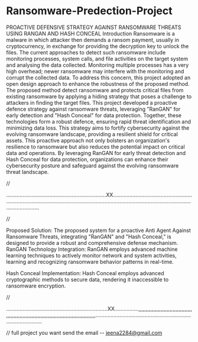 # Ransomware-Predection-Project
PROACTIVE DEFENSIVE STRATEGY AGAINST RANSOMWARE THREATS USING RANGAN AND HASH CONCEAL
Introduction
Ransomware is a malware in which attacker then demands a ransom payment, usually in cryptocurrency, in exchange for providing the decryption key to unlock the files. The current approaches to detect such ransomware include monitoring processes, system calls, and file activities on the target system and analysing the data collected. Monitoring multiple processes has a very high overhead; newer ransomware may interfere with the monitoring and corrupt the collected data. To address this concern, this project adopted an open design approach to enhance the robustness of the proposed method. The proposed method detect ransomware and protects critical files from existing ransomware by applying a hiding strategy that poses a challenge to attackers in finding the target files. This project developed a proactive defence strategy against ransomware threats, leveraging "RanGAN" for early detection and "Hash Conceal" for data protection. Together, these technologies form a robust defence, ensuring rapid threat identification and minimizing data loss. This strategy aims to fortify cybersecurity against the evolving ransomware landscape, providing a resilient shield for critical assets. This proactive approach
not only bolsters an organization's resilience to ransomware but also reduces the potential impact on
critical data and operations. By leveraging RanGAN for early threat detection and Hash Conceal for data protection, organizations can enhance their cybersecurity posture and safeguard against the evolving ransomware threat landscape.

//

...................................................................XX.......................................................................................................................................................................................................

//

Proposed Solution:
The proposed system for a proactive Anti Agent Against Ransomware Threats, integrating "RanGAN" and "Hash Conceal," is designed to provide a robust and comprehensive defense mechanism.
RanGAN Technology Integration:
RanGAN employs advanced machine learning techniques to actively monitor network and system activities, learning and recognizing ransomware behavior patterns in real-time.

Hash Conceal Implementation:
Hash Conceal employs advanced cryptographic methods to secure data, rendering it inaccessible to ransomware encryption.

//

....................................................................XX................,,,,,,,,,,,,,,,,,,,,,,,,,,,,,,,,,,,,,,,,,,,,,,,,,,,,,,,,,,,,,,,,,,,,,,,,,,,,,,,,,,,,,,,,,,,,,,,,........................................................................................

//
full project you want send the email -- jeena2284@gmail.com


